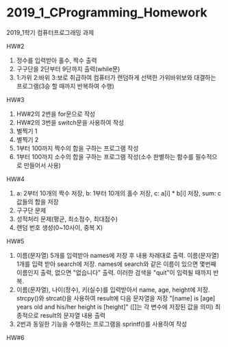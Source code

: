 # 2019_1_CProgramming_Homework
2019_1학기 컴퓨터프로그래밍 과제

HW#2
1) 정수를 입력받아 홀수, 짝수 출력
2) 구구단을 2단부터 9단까지 출력(while문)
3) 1:가위 2:바위 3:보로 취급하여 컴퓨터가 랜덤하게 선택한 가위바위보와 대결하는 프로그램(3승 할 때까지 반복하여 수행)

HW#3
1) HW#2의 2번을 for문으로 작성
2) HW#2의 3번을 switch문을 사용하여 작성
3) 별찍기 1
4) 별찍기 2
5) 1부터 100까지 짝수의 합을 구하는 프로그램 작성
6) 1부터 100까지 소수의 합을 구하는 프로그램 작성(소수 판별하는 함수를 필수적으로 만들어서 사용)

HW#4
1) a: 2부터 10개의 짝수 저장, b: 1부터 10개의 홀수 저장, c: a[i] * b[i] 저장, sum: c값들의 합을 저장
2) 구구단 문제
3) 성적처리 문제(평균, 최소점수, 최대점수)
4) 랜덤 번호 생성(0~10사이, 중복 X)

HW#5
1) 이름(문자열) 5개를 입력받아 names에 저장 후 내용 차례대로 출력. 이름(문자열) 1개를 입력 받아 search에 저장. names에 search와 같은 이름이 있으면 몇번째 이름인지 출력, 없으면 "없습니다" 출력. 이러한 검색을 "quit"이 입력될 때까지 반복.
2) 이름(문자열), 나이(정수), 키(실수)를 입력받아서 name, age, height에 저장. strcpy()와 strcat()을 사용하여 result에 다음 문자열을 저장 "[name] is [age] years old and his/her height is [height]" ([]는 각 변수에 저장된 값을 의미) 최종적으로 result의 문자열 내용 출력
3) 2번과 동일한 기능을 수행하는 프로그램을 sprintf()를 사용하여 작성

HW#6
